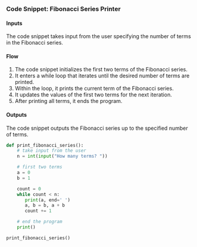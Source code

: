 ### Code Snippet: Fibonacci Series Printer

#### Inputs
The code snippet takes input from the user specifying the number of terms in the Fibonacci series.

#### Flow
1. The code snippet initializes the first two terms of the Fibonacci series.
2. It enters a while loop that iterates until the desired number of terms are printed.
3. Within the loop, it prints the current term of the Fibonacci series.
4. It updates the values of the first two terms for the next iteration.
5. After printing all terms, it ends the program.

#### Outputs
The code snippet outputs the Fibonacci series up to the specified number of terms.

```python
def print_fibonacci_series():
    # take input from the user
    n = int(input("How many terms? "))

    # first two terms
    a = 0
    b = 1

    count = 0
    while count < n:
       print(a, end=' ')
       a, b = b, a + b
       count += 1

    # end the program
    print()

print_fibonacci_series()

